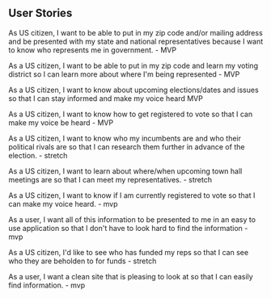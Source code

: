 ## User Stories
As US citizen, I want to be able to put in my zip code and/or mailing address and be presented with my state and national representatives because I want to know who represents me in government. - MVP

As a US citizen, I want to be able to put in my zip code and learn my voting district so I can learn more about where I'm being represented - MVP

As a US citizen, I want to know about upcoming elections/dates and issues so that I can stay informed and make my voice heard MVP

As a US citizen, I want to know how to get registered to vote so that I can make my voice be heard - MVP

As a US citizen, I want to know who my incumbents are and who their political rivals are so that I can research them further in advance of the election. - stretch

As a US citizen, I want to learn about where/when upcoming town hall meetings are so that I can meet my representatives. - stretch

As a US citizen, I want to know if I am currently registered to vote so that I can make my voice heard. - mvp

As a user, I want all of this information to be presented to me in an easy to use application so that I don't have to look hard to find the information - mvp

As a US citizen, I'd like to see who has funded my reps so that I can see who they are beholden to for funds - stretch

As a user, I want a clean site that is pleasing to look at so that I can easily find information. - mvp